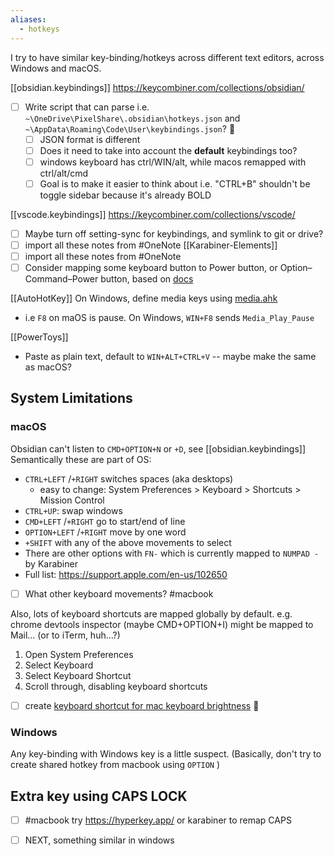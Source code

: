 ```yaml
---
aliases:
  - hotkeys
---
```

I try to have similar key-binding/hotkeys across different text editors, across Windows and macOS.

[[obsidian.keybindings]]
https://keycombiner.com/collections/obsidian/
- [ ] Write script that can parse i.e. `~\OneDrive\PixelShare\.obsidian\hotkeys.json` and `~\AppData\Roaming\Code\User\keybindings.json`? 🔼 
    - [ ] JSON format is different
    - [ ] Does it need to take into account the **default** keybindings too?
    - [ ] windows keyboard has ctrl/WIN/alt, while macos remapped with ctrl/alt/cmd
    - [ ] Goal is to make it easier to think about i.e. "CTRL+B" shouldn't be toggle sidebar because it's already BOLD

[[vscode.keybindings]]
https://keycombiner.com/collections/vscode/
- [ ] Maybe turn off setting-sync for keybindings, and symlink to git or drive?
- [ ] import all these notes from #OneNote
[[Karabiner-Elements]]
- [ ] import all these notes from #OneNote
- [ ] Consider mapping some keyboard button to Power button, or Option–Command–Power button, based on [docs](https://support.apple.com/en-us/102650)

[[AutoHotKey]]
On Windows, define media keys using [media.ahk](../win/media.ahk)
- i.e `F8` on maOS is pause. On Windows, `WIN+F8` sends `Media_Play_Pause`

[[PowerToys]]
- Paste as plain text, default to `WIN+ALT+CTRL+V` -- maybe make the same as macOS?

## System Limitations
### macOS
Obsidian can't listen to `CMD+OPTION+N` or `+D`, see [[obsidian.keybindings]]
Semantically these are part of OS:
- `CTRL+LEFT` /`+RIGHT` switches spaces (aka desktops) 
	- easy to change: System Preferences > Keyboard > Shortcuts > Mission Control
- `CTRL+UP`: swap windows
- `CMD+LEFT` /`+RIGHT` go to start/end of line
- `OPTION+LEFT` /`+RIGHT` move by one word
- `+SHIFT` with any of the above movements to select
- There are other options with `FN-` which is currently mapped to `NUMPAD -` by Karabiner
- Full list: https://support.apple.com/en-us/102650
- [ ] What other keyboard movements? #macbook 

Also, lots of keyboard shortcuts are mapped globally by default. e.g. chrome devtools inspector (maybe CMD+OPTION+I) might be mapped to Mail... (or to iTerm, huh...?)
1. Open System Preferences
2. Select Keyboard
3. Select Keyboard Shortcut
4. Scroll through, disabling keyboard shortcuts

- [ ] create [keyboard shortcut for mac keyboard brightness](https://github.com/pqrs-org/Karabiner-Elements/issues/2645) 🔼 

### Windows
Any key-binding with Windows key is a little suspect. (Basically, don't try to create shared hotkey from macbook using `OPTION` )
## Extra key using CAPS LOCK
- [ ] #macbook try https://hyperkey.app/ or karabiner to remap CAPS
- [ ] NEXT, something similar in windows


